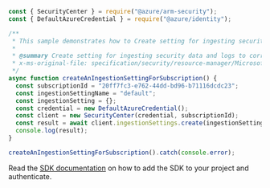 ```javascript
const { SecurityCenter } = require("@azure/arm-security");
const { DefaultAzureCredential } = require("@azure/identity");

/**
 * This sample demonstrates how to Create setting for ingesting security data and logs to correlate with resources associated with the subscription.
 *
 * @summary Create setting for ingesting security data and logs to correlate with resources associated with the subscription.
 * x-ms-original-file: specification/security/resource-manager/Microsoft.Security/preview/2021-01-15-preview/examples/IngestionSettings/CreateIngestionSetting_example.json
 */
async function createAnIngestionSettingForSubscription() {
  const subscriptionId = "20ff7fc3-e762-44dd-bd96-b71116dcdc23";
  const ingestionSettingName = "default";
  const ingestionSetting = {};
  const credential = new DefaultAzureCredential();
  const client = new SecurityCenter(credential, subscriptionId);
  const result = await client.ingestionSettings.create(ingestionSettingName, ingestionSetting);
  console.log(result);
}

createAnIngestionSettingForSubscription().catch(console.error);
```

Read the [SDK documentation](https://github.com/Azure/azure-sdk-for-js/blob/%40azure%2Farm-security_5.0.0/sdk/security/arm-security/README.md) on how to add the SDK to your project and authenticate.
